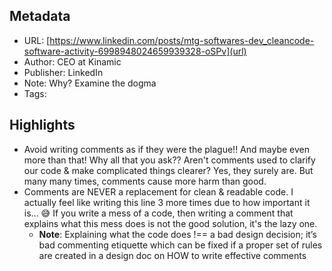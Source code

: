## Metadata
* URL: [https://www.linkedin.com/posts/mtg-softwares-dev_cleancode-software-activity-6998948024659939328-oSPv](url)
* Author: CEO at Kinamic
* Publisher: LinkedIn
* Note: Why? Examine the dogma
* Tags: 

## Highlights
* Avoid writing comments as if they were the plague!! And maybe even more than that! Why all that you ask?? Aren't comments used to clarify our code & make complicated things clearer? Yes, they surely are. But many many times, comments cause more harm than good.
* Comments are NEVER a replacement for clean & readable code. I actually feel like writing this line 3 more times due to how important it is... 😅 If you write a mess of a code, then writing a comment that explains what this mess does is not the good solution, it's the lazy one.
  * **Note**: Explaining what the code does !== a bad design decision; it’s bad commenting etiquette which can be fixed if a proper set of rules are created in a design doc on HOW to write effective comments
